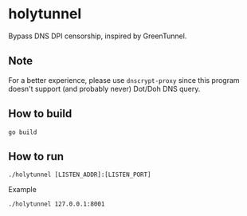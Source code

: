 # holytunnel
Bypass DNS DPI censorship, inspired by GreenTunnel.


## Note
For a better experience, please use `dnscrypt-proxy` since this program doesn't support (and probably never) Dot/Doh DNS query.


## How to build
```
go build
```


## How to run
```
./holytunnel [LISTEN_ADDR]:[LISTEN_PORT]
```

Example

```
./holytunnel 127.0.0.1:8001
```
